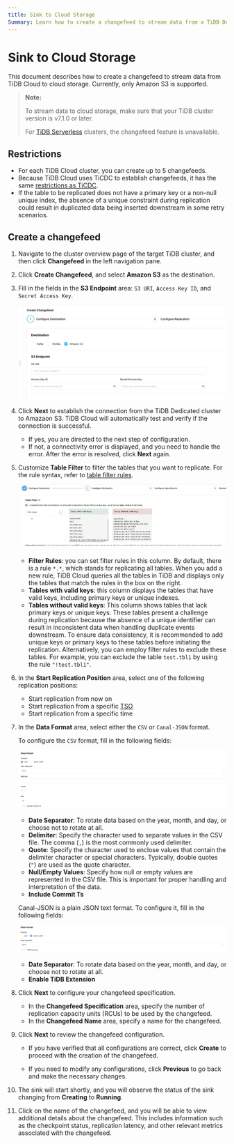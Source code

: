 ```yaml
---
title: Sink to Cloud Storage
Summary: Learn how to create a changefeed to stream data from a TiDB Dedicated cluster to cloud storage, such as Amazon S3 etc.
---
```


# Sink to Cloud Storage

This document describes how to create a changefeed to stream data from TiDB Cloud to cloud storage. Currently, only Amazon S3 is supported.

> **Note:**
>
> To stream data to cloud storage, make sure that your TiDB cluster version is v7.1.0 or later.
>
> For [TiDB Serverless](/tidb-cloud/select-cluster-tier.md#tidb-serverless-beta) clusters, the changefeed feature is unavailable.

## Restrictions

- For each TiDB Cloud cluster, you can create up to 5 changefeeds.
- Because TiDB Cloud uses TiCDC to establish changefeeds, it has the same [restrictions as TiCDC](https://docs.pingcap.com/tidb/stable/ticdc-overview#unsupported-scenarios).
- If the table to be replicated does not have a primary key or a non-null unique index, the absence of a unique constraint during replication could result in duplicated data being inserted downstream in some retry scenarios.

## Create a changefeed

1. Navigate to the cluster overview page of the target TiDB cluster, and then click **Changefeed** in the left navigation pane.

2. Click **Create Changefeed**, and select **Amazon S3** as the destination.

3. Fill in the fields in the **S3 Endpoint** area: `S3 URI`, `Access Key ID`, and `Secret Access Key`.

    ![create changefeed to sink to s3](/media/tidb-cloud/changefeed/sink-to-s3-01-create-changefeed.jpg)

4. Click **Next** to establish the connection from the TiDB Dedicated cluster to Amazaon S3. TiDB Cloud will automatically test and verify if the connection is successful.

    - If yes, you are directed to the next step of configuration.
    - If not, a connectivity error is displayed, and you need to handle the error. After the error is resolved, click **Next** again.

5. Customize **Table Filter** to filter the tables that you want to replicate. For the rule syntax, refer to [table filter rules](https://docs.pingcap.com/tidb/stable/ticdc-filter#changefeed-log-filters).

    ![the table filter of changefeed](/media/tidb-cloud/changefeed/sink-to-s3-02-table-filter.jpg)

    - **Filter Rules**: you can set filter rules in this column. By default, there is a rule `*.*`, which stands for replicating all tables. When you add a new rule, TiDB Cloud queries all the tables in TiDB and displays only the tables that match the rules in the box on the right.
    - **Tables with valid keys**: this column displays the tables that have valid keys, including primary keys or unique indexes.
    - **Tables without valid keys**: This column shows tables that lack primary keys or unique keys. These tables present a challenge during replication because the absence of a unique identifier can result in inconsistent data when handling duplicate events downstream. To ensure data consistency, it is recommended to add unique keys or primary keys to these tables before initiating the replication. Alternatively, you can employ filter rules to exclude these tables. For example, you can exclude the table `test.tbl1` by using the rule `"!test.tbl1"`.

6. In the **Start Replication Position** area, select one of the following replication positions:

    - Start replication from now on
    - Start replication from a specific [TSO](https://docs.pingcap.com/tidb/stable/glossary#tso)
    - Start replication from a specific time

7. In the **Data Format** area, select either the `CSV` or `Canal-JSON` format.

    <SimpleTab>
    <div label="Configure CSV Format">

    To configure the `CSV` format, fill in the following fields:

    ![the data format of CSV](/media/tidb-cloud/changefeed/sink-to-s3-02-data-format-csv-conf.jpg)

    - **Date Separator**: To rotate data based on the year, month, and day, or choose not to rotate at all.
    - **Delimiter**: Specify the character used to separate values in the CSV file. The comma (`,`) is the most commonly used delimiter.
    - **Quote**: Specify the character used to enclose values that contain the delimiter character or special characters. Typically, double quotes (`"`) are used as the quote character.
    - **Null/Empty Values**: Specify how null or empty values are represented in the CSV file. This is important for proper handling and interpretation of the data.
    - **Include Commit Ts**

    </div>
    <div label="Configure Canal-JSON Format">

    Canal-JSON is a plain JSON text format. To configure it, fill in the following fields:

    ![the data format of Canal-JSON](/media/tidb-cloud/changefeed/sink-to-s3-02-data-format-canal-json.jpg)

    - **Date Separator**: To rotate data based on the year, month, and day, or choose not to rotate at all.
    - **Enable TiDB Extension**

    </div>
    </SimpleTab>

8. Click **Next** to configure your changefeed specification.

    - In the **Changefeed Specification** area, specify the number of replication capacity units (RCUs) to be used by the changefeed.
    - In the **Changefeed Name** area, specify a name for the changefeed.

9. Click **Next** to review the changefeed configuration.

    - If you have verified that all configurations are correct, click **Create** to proceed with the creation of the changefeed.

    - If you need to modify any configurations, click **Previous** to go back and make the necessary changes.

10. The sink will start shortly, and you will observe the status of the sink changing from **Creating** to **Running**.

11. Click on the name of the changefeed, and you will be able to view additional details about the changefeed. This includes information such as the checkpoint status, replication latency, and other relevant metrics associated with the changefeed.
